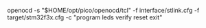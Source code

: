 openocd -s "$HOME/opt/pico/openocd/tcl" -f interface/stlink.cfg -f target/stm32f3x.cfg -c "program leds verify reset exit"
